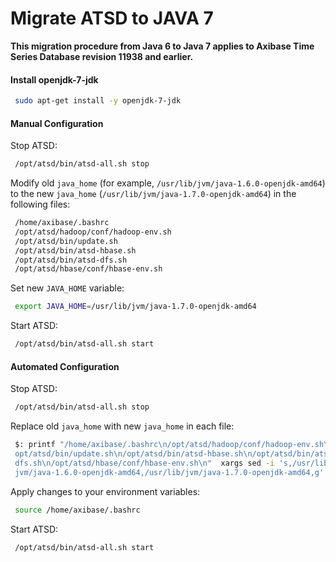 # Migrate ATSD to JAVA 7


**This migration procedure from Java 6 to Java 7 applies to Axibase Time
Series Database revision 11938 and earlier.**

#### Install openjdk-7-jdk

```sh
 sudo apt-get install -y openjdk-7-jdk                                    
```

#### Manual Configuration

Stop ATSD:

```sh
 /opt/atsd/bin/atsd-all.sh stop                                           
```

Modify old `java_home` (for example,
`/usr/lib/jvm/java-1.6.0-openjdk-amd64`) to the new `java_home`
(`/usr/lib/jvm/java-1.7.0-openjdk-amd64`) in the following files:

```sh
 /home/axibase/.bashrc                                                    
 /opt/atsd/hadoop/conf/hadoop-env.sh                                      
 /opt/atsd/bin/update.sh                                                  
 /opt/atsd/bin/atsd-hbase.sh                                              
 /opt/atsd/bin/atsd-dfs.sh                                                
 /opt/atsd/hbase/conf/hbase-env.sh                                        
```

Set new `JAVA_HOME` variable:

```sh
 export JAVA_HOME=/usr/lib/jvm/java-1.7.0-openjdk-amd64                   
```

Start ATSD:

```sh
 /opt/atsd/bin/atsd-all.sh start                                          
```

#### Automated Configuration

Stop ATSD:

```sh
 /opt/atsd/bin/atsd-all.sh stop                                           
```

Replace old `java_home` with new `java_home` in each file:

```sh
 $: printf "/home/axibase/.bashrc\n/opt/atsd/hadoop/conf/hadoop-env.sh\n/ 
 opt/atsd/bin/update.sh\n/opt/atsd/bin/atsd-hbase.sh\n/opt/atsd/bin/atsd- 
 dfs.sh\n/opt/atsd/hbase/conf/hbase-env.sh\n"  xargs sed -i 's,/usr/lib/ 
 jvm/java-1.6.0-openjdk-amd64,/usr/lib/jvm/java-1.7.0-openjdk-amd64,g'    
```

Apply changes to your environment variables:

```sh
 source /home/axibase/.bashrc                                             
```

Start ATSD:

```sh
 /opt/atsd/bin/atsd-all.sh start                                          
```
